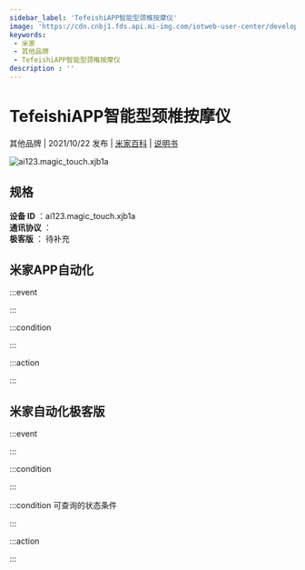 ```yaml
---
sidebar_label: 'TefeishiAPP智能型颈椎按摩仪'
image: 'https://cdn.cnbj1.fds.api.mi-img.com/iotweb-user-center/developer_1679047957484yXT47uRg.png?GalaxyAccessKeyId=AKVGLQWBOVIRQ3XLEW&Expires=9223372036854775807&Signature=2TN/v8Gouwar/SOcD02O3N97rE8='
keywords: 
 - 米家
 - 其他品牌
 - TefeishiAPP智能型颈椎按摩仪
description : ''
---
```

# TefeishiAPP智能型颈椎按摩仪

其他品牌 | 2021/10/22 发布 | [米家百科](https://home.mi.com/webapp/content/baike/product/index.html?model=ai123.magic_touch.xjb1a) | [说明书](https://home.mi.com/views/introduction.html?model=ai123.magic_touch.xjb1a&region=cn)

![ai123.magic_touch.xjb1a](https://cdn.cnbj1.fds.api.mi-img.com/iotweb-user-center/developer_1679047957484yXT47uRg.png?GalaxyAccessKeyId=AKVGLQWBOVIRQ3XLEW&Expires=9223372036854775807&Signature=2TN/v8Gouwar/SOcD02O3N97rE8=)

## 规格  
> 
**设备 ID** ：ai123.magic_touch.xjb1a  
**通讯协议** ：  
**极客版**  ： 待补充 


## 米家APP自动化  

:::event  

:::

:::condition  

:::

:::action   

:::

## 米家自动化极客版  

:::event  

:::

:::condition  

:::

:::condition 可查询的状态条件  

:::

:::action  

:::

        
